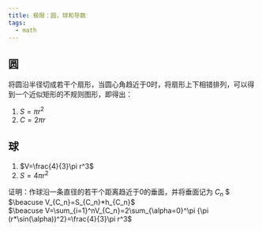 ```yaml
---
title: 极限：圆，球和导数
tags:
  - math
---
```


## 圆

将圆沿半径切成若干个扇形，当圆心角趋近于0时，将扇形上下相错排列，可以得到一个近似矩形的不规则图形，即得出：
1. $S=\pi r^2$
2. $C=2\pi r$


## 球

1. $V=\frac{4}{3}\pi r^3$
2. $S=4\pi r^2$

证明：作球沿一条直径的若干个距离趋近于0的垂面，并将垂面记为 $C_n$ $ <br> 
$\beacuse V_{C_n}=S_{C_n}*h_{C_n}$ <br> 
$\beacuse V=\sum_{i=1}^nV_{C_n}=2\sum_{\alpha=0}^\pi {\pi (r*\sin(\alpha))^2}=\frac{4}{3}\pi r^3$ <br> 

